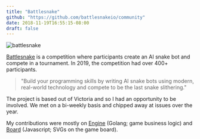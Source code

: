 ```yaml
---
title: "Battlesnake"
github: "https://github.com/battlesnakeio/community"
date: 2018-11-19T16:55:15-08:00
draft: false
---
```


![battlesnake](images/battlesnake_logo.png)

[Battlesnake](https://play.battlesnake.io/) is a competition where participants create an AI snake bot and compete in a tournament. In 2019, the competition had over 400+ participants.

> "Build your programming skills by writing AI snake bots using modern, real-world technology and compete to be the last snake slithering."

The project is based out of Victoria and so I had an opportunity to be involved. We met on a bi-weekly basis and chipped away at issues over the year.

My contributions were mostly on [Engine](https://github.com/battlesnakeio/engine) (Golang; game business logic) and [Board](https://github.com/battlesnakeio/board) (Javascript; SVGs on the game board).
